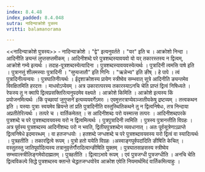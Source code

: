 ```yaml
---
index: 8.4.48
index_padded: 8.4.048
sutra: नादिन्याक्रोशे पुत्रस्य
vritti: balamanorama

---
```

<<नादिन्याक्रोशे पुत्रस्य>> - नादिन्याक्रोशे । "द्वे" इत्यनुवर्तते । "यर" इति च । आक्रोशो निन्दा । आदिनीति ङ्यन्तं लुप्तसप्तमीकम् । आदिनीशब्दे परे पुत्रशब्दस्यावयवो यो यर् तकारस्तस्य न द्वित्वम्, आक्रोशे गम्ये इत्यर्थः । तदाह-पूत्रशब्दस्येत्यादिना । पुत्रशब्दस्यावयवस्येत्यर्थः । पुत्रादिनी त्वमसि पाषे इति । पुत्रानत्तुं शीलमस्याः पुत्रादिनी । "सुप्यजातौ" इति णिनिः । "ऋन्नेभ्य" इति ङीष् । हे पापे । त्वं पुत्रादिनीत्यन्वयः । पुत्रघातिनीत्यर्थः । ईदृशाक्रोशस्य प्रायेण स्त्रीष्वेव सम्भवात् सूत्रे आदिनीति ङ्यन्तमेव विवक्षितमिति हरदत्तः । माधवोऽप्येवम् । अत्र उकारात्परस्य तकारस्याऽनचि चेति प्राप्तं द्वित्वं निषिध्यते । रेफस्य तु न क्वापि द्वित्वप्रसक्तिरित्यनुपदमेव वक्ष्यते । आक्रोशे किमिति । आक्रोशे इत्यस्य किं प्रयोजनमित्यर्थः ।किं पृच्छायां जुगुप्सने॑ इत्यव्ययवर्गेऽमरः । एवमुत्तरत्राप्येवञ्जातीयकेषु द्रष्टव्यम् । तत्त्वकथन इति । यस्याः पुत्राः स्वयमेव म्रियन्ते तां प्रति पुत्रादिनीति वस्तुस्थितिकथने तु न द्वित्वनिषेधः, तत्र निन्दाया अप्रतीतेरित्यर्थः । तत्परे च । वार्तिकमेतत् । स आदिनीशब्दः परो यस्मात्स तत्परः । आदिनीशब्दपरके पुत्रशब्दे च परे पुत्रशब्दावयवस्य यरो न द्वित्वमित्यर्थः । पुत्रपुत्रादिनी त्वमिति । पुत्रस्य पुत्रानत्तीति विग्रहः । अत्र पूर्वस्य पुत्रशब्दस्य आदिनीशब्दः परो न भवति, द्वितीयपुत्रशब्देन व्यवधानात् । अतः पूर्वसूत्रेणाऽप्राप्ते द्वित्वनिषेधे इदमारब्धम् । वा हतजग्धयोः । हतशब्दे जग्धशब्दे च परे पुत्रशब्दावयवस्य यरो द्वित्वं वा स्यादित्यर्थः । पुत्रहतीति । तकारद्वित्वे रूपम् । पुत्रो हतो ययेति विग्रहः ।अस्वाङ्गपूर्वपदा॑दिति ङीषिति केचित् । वस्तुतस्तु जातिपूर्वादित्यस्य तत्रानुवृत्तेर्गौरादित्वान्ङीषिति युक्तम् । पुत्रघातसाहसस्य स्त्रीष्वेव सम्भवात्स्त्रीलिङ्गमेवोदाह्मतम् । पुत्रहतीति । द्वित्वाऽभावे रूपम् । एवं पुत्रजग्धी पुत्रजग्धीति । अनचि चेति द्वित्वविकल्पे सिद्धे पुत्रशब्दस्य क्तान्ते चेद्धतजग्धयोरेव आक्रोश एवेति नियमार्थमिदं वार्तिकमित्याहुः ।